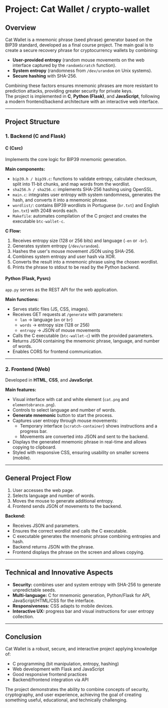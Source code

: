 # Project: Cat Wallet / crypto-wallet

## Overview
Cat Wallet is a mnemonic phrase (seed phrase) generator based on the BIP39 standard, developed as a final course project. The main goal is to create a secure recovery phrase for cryptocurrency wallets by combining:

- **User-provided entropy** (random mouse movements on the web interface captured by the `randomScratch` function).
- **System entropy** (randomness from `/dev/urandom` on Unix systems).
- **Secure hashing** with SHA-256.

Combining these factors ensures mnemonic phrases are more resistant to prediction attacks, providing greater security for private keys.  
The project is implemented in **C**, **Python (Flask)**, and **JavaScript**, following a modern frontend/backend architecture with an interactive web interface.

---

## Project Structure

### 1. Backend (C and Flask)

#### C (Csrc)
Implements the core logic for BIP39 mnemonic generation.

**Main components:**

- `bip39.h / bip39.c`: functions to validate entropy, calculate checksum, split into 11-bit chunks, and map words from the wordlist.
- `sha256.h / sha256.c`: implements SHA-256 hashing using OpenSSL.
- `main.c`: integrates user entropy with system randomness, generates the hash, and converts it into a mnemonic phrase.
- `wordlist/`: contains BIP39 wordlists in Portuguese (`br.txt`) and English (`en.txt`) with 2048 words each.
- `Makefile`: automates compilation of the C project and creates the executable `btc-wallet-c`.

**C Flow:**

1. Receives entropy size (128 or 256 bits) and language (`-en` or `-br`).
2. Generates system entropy (`/dev/urandom`).
3. Hashes the user's mouse movement JSON using SHA-256.
4. Combines system entropy and user hash via XOR.
5. Converts the result into a mnemonic phrase using the chosen wordlist.
6. Prints the phrase to stdout to be read by the Python backend.

#### Python (Flask, Pysrc)
`app.py` serves as the REST API for the web application.

**Main functions:**

- Serves static files (JS, CSS, images).
- Receives GET requests at `/generate` with parameters:
  - `lan` → language (`en` or `br`)
  - `words` → entropy size (128 or 256)
  - `entropy` → JSON of mouse movements
- Calls the C executable (`btc-wallet-c`) with the provided parameters.
- Returns JSON containing the mnemonic phrase, language, and number of words.
- Enables CORS for frontend communication.

---

### 2. Frontend (Web)
Developed in **HTML**, **CSS**, and **JavaScript**.

**Main features:**

- Visual interface with cat and white element (`cat.png` and `elementobranco.png`).
- Controls to select language and number of words.
- **Generate mnemonic** button to start the process.
- Captures user entropy through mouse movements:
  - Temporary interface (`scratch-container`) shows instructions and a progress bar.
  - Movements are converted into JSON and sent to the backend.
- Displays the generated mnemonic phrase in real-time and allows copying to clipboard.
- Styled with responsive CSS, ensuring usability on smaller screens (mobile).

---

## General Project Flow

1. User accesses the web page.
2. Selects language and number of words.
3. Moves the mouse to generate additional entropy.
4. Frontend sends JSON of movements to the backend.

**Backend:**

- Receives JSON and parameters.
- Ensures the correct wordlist and calls the C executable.
- C executable generates the mnemonic phrase combining entropies and hash.
- Backend returns JSON with the phrase.
- Frontend displays the phrase on the screen and allows copying.

---

## Technical and Innovative Aspects

- **Security:** combines user and system entropy with SHA-256 to generate unpredictable seeds.
- **Multi-language:** C for mnemonic generation, Python/Flask for API, JavaScript/HTML/CSS for the interface.
- **Responsiveness:** CSS adapts to mobile devices.
- **Interactive UX:** progress bar and visual instructions for user entropy collection.

---

## Conclusion
Cat Wallet is a robust, secure, and interactive project applying knowledge of:

- C programming (bit manipulation, entropy, hashing)
- Web development with Flask and JavaScript
- Good responsive frontend practices
- Backend/frontend integration via API

The project demonstrates the ability to combine concepts of security, cryptography, and user experience, achieving the goal of creating something useful, educational, and technically challenging.

